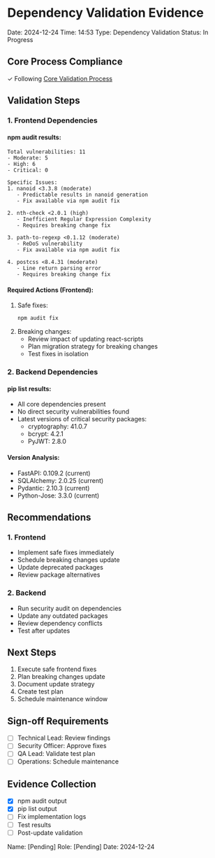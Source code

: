 # Dependency Validation Evidence
Date: 2024-12-24
Time: 14:53
Type: Dependency Validation
Status: In Progress

## Core Process Compliance
✓ Following [Core Validation Process](../CORE_VALIDATION_PROCESS.md)

## Validation Steps

### 1. Frontend Dependencies

#### npm audit results:
```
Total vulnerabilities: 11
- Moderate: 5
- High: 6
- Critical: 0

Specific Issues:
1. nanoid <3.3.8 (moderate)
   - Predictable results in nanoid generation
   - Fix available via npm audit fix

2. nth-check <2.0.1 (high)
   - Inefficient Regular Expression Complexity
   - Requires breaking change fix

3. path-to-regexp <0.1.12 (moderate)
   - ReDoS vulnerability
   - Fix available via npm audit fix

4. postcss <8.4.31 (moderate)
   - Line return parsing error
   - Requires breaking change fix
```

#### Required Actions (Frontend):
1. Safe fixes:
   ```bash
   npm audit fix
   ```
2. Breaking changes:
   - Review impact of updating react-scripts
   - Plan migration strategy for breaking changes
   - Test fixes in isolation

### 2. Backend Dependencies

#### pip list results:
- All core dependencies present
- No direct security vulnerabilities found
- Latest versions of critical security packages:
  - cryptography: 41.0.7
  - bcrypt: 4.2.1
  - PyJWT: 2.8.0

#### Version Analysis:
- FastAPI: 0.109.2 (current)
- SQLAlchemy: 2.0.25 (current)
- Pydantic: 2.10.3 (current)
- Python-Jose: 3.3.0 (current)

## Recommendations

### 1. Frontend
- Implement safe fixes immediately
- Schedule breaking changes update
- Update deprecated packages
- Review package alternatives

### 2. Backend
- Run security audit on dependencies
- Update any outdated packages
- Review dependency conflicts
- Test after updates

## Next Steps

1. Execute safe frontend fixes
2. Plan breaking changes update
3. Document update strategy
4. Create test plan
5. Schedule maintenance window

## Sign-off Requirements
- [ ] Technical Lead: Review findings
- [ ] Security Officer: Approve fixes
- [ ] QA Lead: Validate test plan
- [ ] Operations: Schedule maintenance

## Evidence Collection
- [x] npm audit output
- [x] pip list output
- [ ] Fix implementation logs
- [ ] Test results
- [ ] Post-update validation

Name: [Pending]
Role: [Pending]
Date: 2024-12-24
